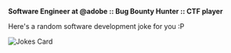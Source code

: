 **Software Engineer at @adobe :: Bug Bounty Hunter :: CTF player**

Here's a random software development joke for you :P

![Jokes Card](https://readme-jokes.vercel.app/api)

